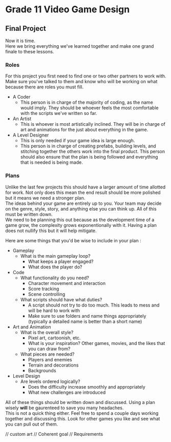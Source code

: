# Grade 11 Video Game Design

## Final Project

Now it is time.\
Here we bring everything we've learned together and make one grand finale to these lessons.

### Roles

For this project you first need to find one or two other partners to work with. Make sure you've talked to them and know who will be working on what because there are roles you must fill.

* A Coder
	* This person is in charge of the majority of coding, as the name would imply. They should be whoever feels the most comfortable with the scripts we've written so far.
* An Artist
	* This is whoever is most artistically inclined. They will be in charge of art and animations for the just about everything in the game.
* A Level Designer
	* This is only needed if your game idea is large enough.
	* This person is in charge of creating prefabs, building levels, and stitching together the others work into the final product. This person should also ensure that the plan is being followed and everything that is needed is being made.

### Plans

Unlike the last few projects this should have a larger amount of time allotted for work. Not only does this mean the end result should be more polished but it means we need a stronger plan.\
The ideas behind your game are entirely up to you. Your team may decide on the genre, style, story, and anything else you can think up. All of this must be written down.\
We need to be planning this out because as the development time of a game grow, the complexity grows exponentionally with it. Having a plan does not nullify this but it will help mitigate.

Here are some things that you'd be wise to include in your plan :

* Gameplay
	* What is the main gameplay loop?
		* What keeps a player engaged?
		* What does the player do?
* Code
	* What functionality do you need?
		* Character movement and interaction
		* Score tracking
		* Scene controlling
	* What scripts should have what duties?
		* A script should not try to do too much. This leads to mess and will be hard to work with
		* Make sure to use folders and name things appropriately (typically a detailed name is better than a short name)
* Art and Animation
	* What is the overall style?
		* Pixel art, cartoonish, etc.
		* What is your inspiration? Other games, movies, and the likes that you can draw from?
	* What pieces are needed?
		* Players and enemies
		* Terrain and decorations
		* Backgrounds
* Level Design
	* Are levels ordered logically?
		* Does the difficulty increase smoothly and appropriately
		* What new challenges are introduced

All of these things should be written down and discussed. Using a plan wisely **will** be gaurenteed to save you many headaches.\
This is not a quick thing either. Feel free to spend a couple days working together and discussing this. Look for other games you like and see what you can pull out of them.

// custom art
// Coherent goal
// Requirements